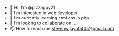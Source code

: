 - 👋 Hi, I’m @pizzaguy21
- 👀 I’m interested in web developer
- 🌱 I’m currently learning html css js php
- 💞️ I’m looking to collaborate on ...
- 📫 How to reach me stevenwijaya0405@gmail.com

<!---
pizzaguy21/pizzaguy21 is a ✨ special ✨ repository because its `README.md` (this file) appears on your GitHub profile.
You can click the Preview link to take a look at your changes.
--->
